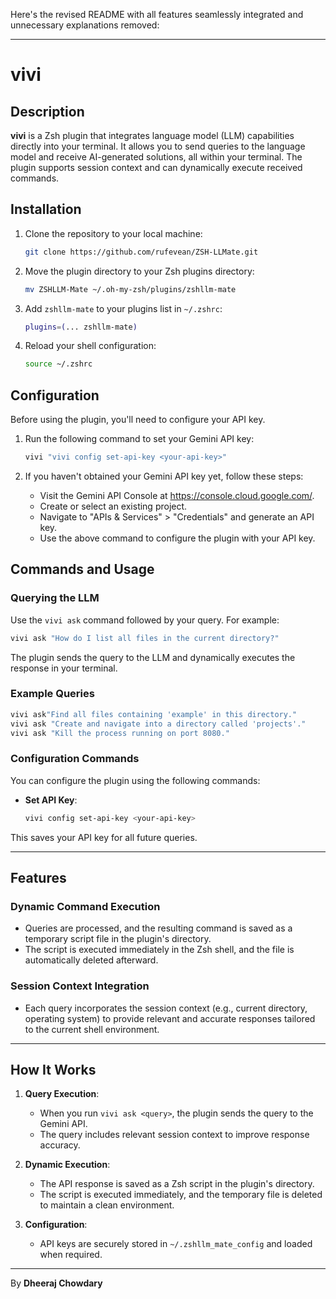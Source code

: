 Here's the revised README with all features seamlessly integrated and unnecessary explanations removed:

---

# vivi

## Description

**vivi** is a Zsh plugin that integrates language model (LLM) capabilities directly into your terminal. It allows you to send queries to the language model and receive AI-generated solutions, all within your terminal. The plugin supports session context and can dynamically execute received commands.

## Installation

1. Clone the repository to your local machine:
    ```bash
    git clone https://github.com/rufevean/ZSH-LLMate.git
    ```

2. Move the plugin directory to your Zsh plugins directory:
    ```bash
    mv ZSHLLM-Mate ~/.oh-my-zsh/plugins/zshllm-mate
    ```

3. Add `zshllm-mate` to your plugins list in `~/.zshrc`:
    ```zsh
    plugins=(... zshllm-mate)
    ```

4. Reload your shell configuration:
    ```bash
    source ~/.zshrc
    ```

## Configuration

Before using the plugin, you'll need to configure your API key.

1. Run the following command to set your Gemini API key:
    ```zsh
    vivi "vivi config set-api-key <your-api-key>"
    ```

2. If you haven't obtained your Gemini API key yet, follow these steps:
    - Visit the Gemini API Console at https://console.cloud.google.com/.
    - Create or select an existing project.
    - Navigate to "APIs & Services" > "Credentials" and generate an API key.
    - Use the above command to configure the plugin with your API key.

## Commands and Usage

### Querying the LLM

Use the `vivi ask` command followed by your query. For example:

```zsh
vivi ask "How do I list all files in the current directory?"
```

The plugin sends the query to the LLM and dynamically executes the response in your terminal.

### Example Queries

```zsh
vivi ask"Find all files containing 'example' in this directory."
vivi ask "Create and navigate into a directory called 'projects'."
vivi ask "Kill the process running on port 8080."
```

### Configuration Commands

You can configure the plugin using the following commands:

- **Set API Key**:
    ```zsh
    vivi config set-api-key <your-api-key>
    ```

This saves your API key for all future queries.

---

## Features

### Dynamic Command Execution
- Queries are processed, and the resulting command is saved as a temporary script file in the plugin's directory.
- The script is executed immediately in the Zsh shell, and the file is automatically deleted afterward.

### Session Context Integration
- Each query incorporates the session context (e.g., current directory, operating system) to provide relevant and accurate responses tailored to the current shell environment.

---

## How It Works

1. **Query Execution**:
    - When you run `vivi ask <query>`, the plugin sends the query to the Gemini API.
    - The query includes relevant session context to improve response accuracy.

2. **Dynamic Execution**:
    - The API response is saved as a Zsh script in the plugin's directory.
    - The script is executed immediately, and the temporary file is deleted to maintain a clean environment.

3. **Configuration**:
    - API keys are securely stored in `~/.zshllm_mate_config` and loaded when required.

---

By **Dheeraj Chowdary**
